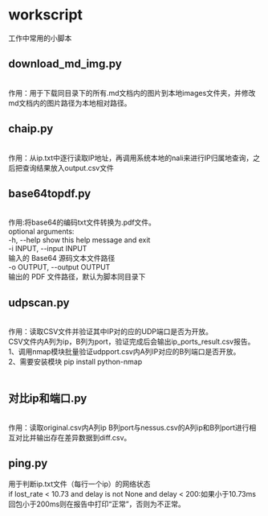 
# workscript
工作中常用的小脚本
<h2>download_md_img.py</h2><br>
作用：用于下载同目录下的所有.md文档内的图片到本地images文件夹，并修改md文档内的图片路径为本地相对路径。
<h2>chaip.py</h2><br>
作用：从ip.txt中逐行读取IP地址，再调用系统本地的nali来进行IP归属地查询，之后把查询结果放入output.csv文件<br>
<h2>base64topdf.py</h2><br>
作用:将base64的编码txt文件转换为.pdf文件。<br>
optional arguments:<br>
  -h, --help            show this help message and exit<br>
  -i INPUT, --input INPUT<br>
                        输入的 Base64 源码文本文件路径<br>
  -o OUTPUT, --output OUTPUT<br>
                        输出的 PDF 文件路径，默认为脚本同目录下<br>
<h2>udpscan.py</h2><br>
作用：读取CSV文件并验证其中IP对的应的UDP端口是否为开放。<br>
CSV文件内A列为ip，B列为port，验证完成后会输出ip_ports_result.csv报告。<br>
1、调用nmap模块批量验证udpport.csv内A列IP对应的B列端口是否开放。<br>
2、需要安装模块 pip install python-nmap<br>
<br>
<h2>对比ip和端口.py</h2><br>
作用：读取original.csv内A列ip B列port与nessus.csv的A列ip和B列port进行相互对比并输出存在差异数据到diff.csv。
<br>
<h2>ping.py</h2>
用于判断ip.txt文件（每行一个ip）的网络状态<br>
if lost_rate < 10.73 and delay is not None and delay < 200:如果小于10.73ms回包小于200ms则在报告中打印“正常”，否则为不正常。
